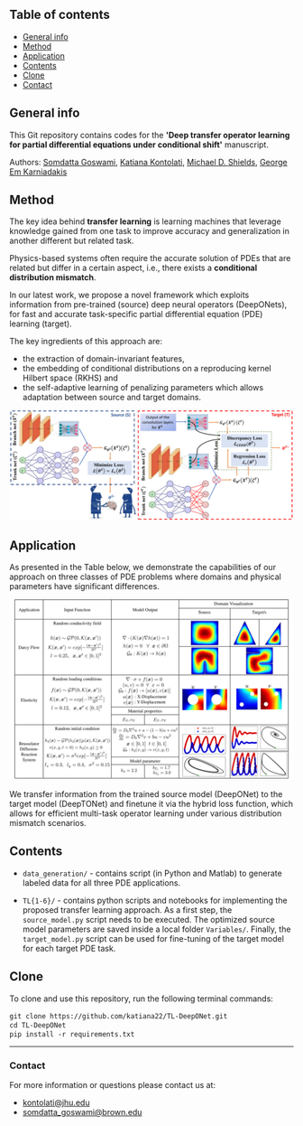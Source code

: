 ## Table of contents
* [General info](#general-info)
* [Method](#method)
* [Application](#application)
* [Contents](#contents)
* [Clone](#clone)
* [Contact](#contact)

## General info

This Git repository contains codes for the **'Deep transfer operator learning for partial
differential equations under conditional shift'** manuscript.

Authors: [Somdatta Goswami](https://scholar.google.com/citations?user=GaKrpSkAAAAJ&hl=en&oi=sra), [Katiana Kontolati](https://scholar.google.com/citations?user=n8wtUDYAAAAJ&hl=en&oi=sra), [Michael D. Shields](https://scholar.google.com/citations?user=hc85Ll0AAAAJ&hl=en), [George Em Karniadakis](https://scholar.google.com/citations?user=yZ0-ywkAAAAJ&hl=en)

## Method

The key idea behind **transfer learning** is learning machines that leverage knowledge gained from one task to improve accuracy and generalization in another different but related task.

Physics-based systems often require the accurate solution of PDEs that are related but differ in a certain aspect, i.e., there exists a **conditional distribution mismatch**.

In our latest work, we propose a novel framework which exploits information from pre-trained (source) deep neural operators (DeepONets), for fast and accurate task-specific partial differential equation (PDE) learning (target).

The key ingredients of this approach are:
* the extraction of domain-invariant features, 
* the embedding of conditional distributions on a reproducing kernel Hilbert space (RKHS) and 
* the self-adaptive learning of penalizing parameters which allows adaptation between source and target domains.

<p align="center">
  <img src="schematics/TL-framework.jpg" width="900" />
</p>

## Application

As presented in the Table below, we demonstrate the capabilities of our approach on three classes of PDE problems where domains and physical parameters have significant differences.

<p align="center">
  <img src="schematics/applications-1.png" width="900" />
</p>

We transfer information from the trained source model (DeepONet) to the target model (DeepTONet) and finetune it via the hybrid loss function, which allows for efficient multi-task operator learning under various distribution mismatch scenarios. 

## Contents

* ```data_generation/``` - contains script (in Python and Matlab) to generate labeled data for all three PDE applications.

* ```TL{1-6}/``` - contains python scripts and notebooks for implementing the proposed transfer learning approach. As a first step, the ```source_model.py``` script needs to be executed. The optimized source model parameters are saved inside a local folder ```Variables/```. Finally, the ```target_model.py``` script can be used for fine-tuning of the target model for each target PDE task.

## Clone

To clone and use this repository, run the following terminal commands:

```
git clone https://github.com/katiana22/TL-DeepONet.git
cd TL-DeepONet
pip install -r requirements.txt
```
______________________

### Contact
For more information or questions please contact us at:   
* kontolati@jhu.edu   
* somdatta_goswami@brown.edu
